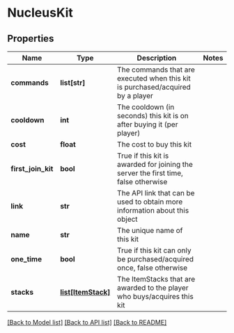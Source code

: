 # NucleusKit

## Properties
Name | Type | Description | Notes
------------ | ------------- | ------------- | -------------
**commands** | **list[str]** | The commands that are executed when this kit is purchased/acquired by a player | 
**cooldown** | **int** | The cooldown (in seconds) this kit is on after buying it (per player) | 
**cost** | **float** | The cost to buy this kit | 
**first_join_kit** | **bool** | True if this kit is awarded for joining the server the first time, false otherwise | 
**link** | **str** | The API link that can be used to obtain more information about this object | 
**name** | **str** | The unique name of this kit | 
**one_time** | **bool** | True if this kit can only be purchased/acquired once, false otherwise | 
**stacks** | [**list[ItemStack]**](ItemStack.md) | The ItemStacks that are awarded to the player who buys/acquires this kit | 

[[Back to Model list]](../README.md#documentation-for-models) [[Back to API list]](../README.md#documentation-for-api-endpoints) [[Back to README]](../README.md)


